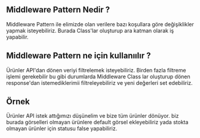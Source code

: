 ## Middleware Pattern Nedir ? 
Middleware Pattern ile elimizde olan verilere bazı koşullara göre 
değişiklikler yapmak isteyebiliriz.
Burada Class'lar oluşturup ara katman olarak iş yapabilir.


## Middleware Pattern ne için kullanıılır ?
Ürünler API'dan dönen veriyi filtrelemek isteyebiliriz.
Birden fazla filtreme işlemi gerekebilir bu gibi durumlarda
Middleware Class lar oluşturup dönen response'dan istemediklerimii
filtreleyebiliriz ve yeni değerleri set edebiliriz.

## Örnek

Ürünler API istek attığımızı düşünelim ve bize tüm ürünler dönüyor.
biz burada görselleri olmayan ürünlere default görsel ekleyebiliriz yada
stokta olmayan ürünler için statusu false yapabiliriz.